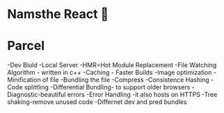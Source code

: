 # Namsthe React 🚀

# Parcel

-Dev Biuld
-Local Server
-HMR=Hot Module Replacement
-File Watching Algorithm - written in c++
-Caching - Faster Builds
-Image optimization
-Minification of file
-Bundling the file
-Compress
-Consistence Hashing
-Code splittling
-Differential Bundling- to support older browsers
-Diagnostic-beautiful errors
-Error Handling
-it also hosts on HTTPS
-Tree shaking-remove unused code
-Differnet dev and pred bundles
